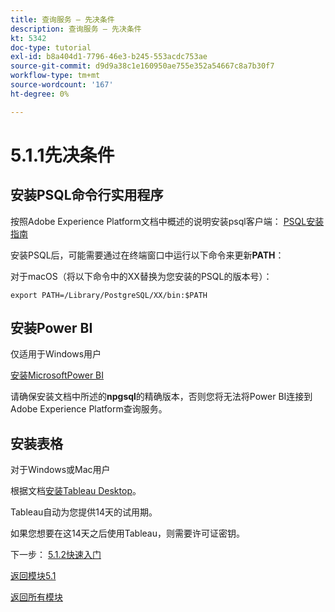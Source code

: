 ```yaml
---
title: 查询服务 — 先决条件
description: 查询服务 — 先决条件
kt: 5342
doc-type: tutorial
exl-id: b8a404d1-7796-46e3-b245-553acdc753ae
source-git-commit: d9d9a38c1e160950ae755e352a54667c8a7b30f7
workflow-type: tm+mt
source-wordcount: '167'
ht-degree: 0%

---
```


# 5.1.1先决条件

## 安装PSQL命令行实用程序

按照Adobe Experience Platform文档中概述的说明安装psql客户端：
[PSQL安装指南](https://experienceleague.adobe.com/docs/experience-platform/query/clients/psql.html?lang=zh-Hans)

安装PSQL后，可能需要通过在终端窗口中运行以下命令来更新&#x200B;**PATH**：

对于macOS（将以下命令中的XX替换为您安装的PSQL的版本号）：

`export PATH=/Library/PostgreSQL/XX/bin:$PATH`

## 安装Power BI

仅适用于Windows用户

[安装MicrosoftPower BI](https://experienceleague.adobe.com/docs/experience-platform/query/clients/power-bi.html?lang=zh-Hans)

请确保安装文档中所述的&#x200B;**npgsql**&#x200B;的精确版本，否则您将无法将Power BI连接到Adobe Experience Platform查询服务。

## 安装表格

对于Windows或Mac用户

根据文档[安装Tableau Desktop](https://experienceleague.adobe.com/docs/experience-platform/query/clients/tableau.html?lang=zh-Hans)。

Tableau自动为您提供14天的试用期。

如果您想要在这14天之后使用Tableau，则需要许可证密钥。

下一步： [5.1.2快速入门](./ex2.md)

[返回模块5.1](./query-service.md)

[返回所有模块](../../../overview.md)
